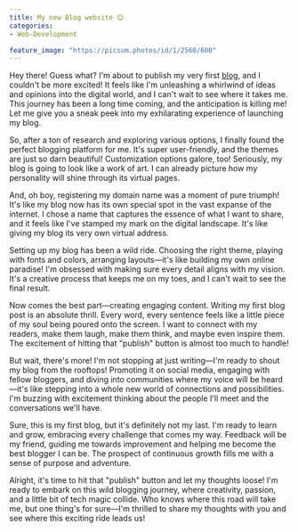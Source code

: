 ```yaml
---
title: My new Blog website 😊
categories:
- Web-Development

feature_image: "https://picsum.photos/id/1/2560/600"
---
```

Hey there! Guess what? I'm about to publish my very first <a href="https://web-diary.github.io/">blog</a>, and I couldn't be more excited! It feels like I'm unleashing a whirlwind of ideas and opinions into the digital world, and I can't wait to see where it takes me. This journey has been a long time coming, and the anticipation is killing me! Let me give you a sneak peek into my exhilarating experience of launching my blog.

So, after a ton of research and exploring various options, I finally found the perfect blogging platform for me. It's super user-friendly, and the themes are just so darn beautiful! Customization options galore, too! Seriously, my blog is going to look like a work of art. I can already picture how my personality will shine through its virtual pages.

And, oh boy, registering my domain name was a moment of pure triumph! It's like my blog now has its own special spot in the vast expanse of the internet. I chose a name that captures the essence of what I want to share, and it feels like I've stamped my mark on the digital landscape. It's like giving my blog its very own virtual address.

Setting up my blog has been a wild ride. Choosing the right theme, playing with fonts and colors, arranging layouts—it's like building my own online paradise! I'm obsessed with making sure every detail aligns with my vision. It's a creative process that keeps me on my toes, and I can't wait to see the final result.

Now comes the best part—creating engaging content. Writing my first blog post is an absolute thrill. Every word, every sentence feels like a little piece of my soul being poured onto the screen. I want to connect with my readers, make them laugh, make them think, and maybe even inspire them. The excitement of hitting that "publish" button is almost too much to handle!

But wait, there's more! I'm not stopping at just writing—I'm ready to shout my blog from the rooftops! Promoting it on social media, engaging with fellow bloggers, and diving into communities where my voice will be heard—it's like stepping into a whole new world of connections and possibilities. I'm buzzing with excitement thinking about the people I'll meet and the conversations we'll have.

Sure, this is my first blog, but it's definitely not my last. I'm ready to learn and grow, embracing every challenge that comes my way. Feedback will be my friend, guiding me towards improvement and helping me become the best blogger I can be. The prospect of continuous growth fills me with a sense of purpose and adventure.

Alright, it's time to hit that "publish" button and let my thoughts loose! I'm ready to embark on this wild blogging journey, where creativity, passion, and a little bit of tech magic collide. Who knows where this road will take me, but one thing's for sure—I'm thrilled to share my thoughts with you and see where this exciting ride leads us!


